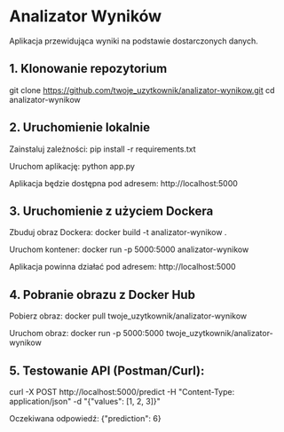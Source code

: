 # Analizator Wyników

Aplikacja przewidująca wyniki na podstawie dostarczonych danych.

## 1. Klonowanie repozytorium

git clone https://github.com/twoje_uzytkownik/analizator-wynikow.git
cd analizator-wynikow

## 2. Uruchomienie lokalnie

Zainstaluj zależności:
pip install -r requirements.txt

Uruchom aplikację:
python app.py

Aplikacja będzie dostępna pod adresem:
http://localhost:5000

## 3. Uruchomienie z użyciem Dockera

Zbuduj obraz Dockera:
docker build -t analizator-wynikow .

Uruchom kontener:
docker run -p 5000:5000 analizator-wynikow

Aplikacja powinna działać pod adresem:
http://localhost:5000

## 4. Pobranie obrazu z Docker Hub

Pobierz obraz:
docker pull twoje_uzytkownik/analizator-wynikow

Uruchom obraz:
docker run -p 5000:5000 twoje_uzytkownik/analizator-wynikow

## 5. Testowanie API (Postman/Curl):
curl -X POST http://localhost:5000/predict -H "Content-Type: application/json" -d "{\"values\": [1, 2, 3]}"

Oczekiwana odpowiedź:
{"prediction": 6}